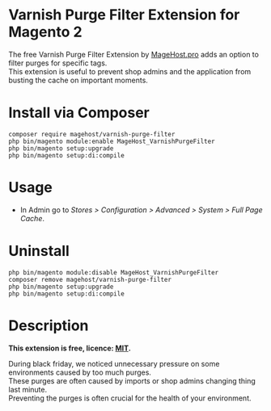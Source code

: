 Varnish Purge Filter Extension for Magento 2
=====================

The free Varnish Purge Filter Extension by [MageHost.pro](https://magehost.pro) adds an option to filter purges for specific tags.  
This extension is useful to prevent shop admins and the application from busting the cache on important moments.

# Install via Composer #

```
composer require magehost/varnish-purge-filter
php bin/magento module:enable MageHost_VarnishPurgeFilter
php bin/magento setup:upgrade
php bin/magento setup:di:compile
```

# Usage #

* In Admin go to *Stores > Configuration > Advanced > System > Full Page Cache*.

# Uninstall #
```
php bin/magento module:disable MageHost_VarnishPurgeFilter
composer remove magehost/varnish-purge-filter
php bin/magento setup:upgrade
php bin/magento setup:di:compile
```

# Description #
**This extension is free, licence: [MIT](https://github.com/magehost/varnish-purge-filter/blob/master/LICENSE).**

During black friday, we noticed unnecessary pressure on some environments caused by too much purges.  
These purges are often caused by imports or shop admins changing thing last minute.  
Preventing the purges is often crucial for the health of your environment.  
